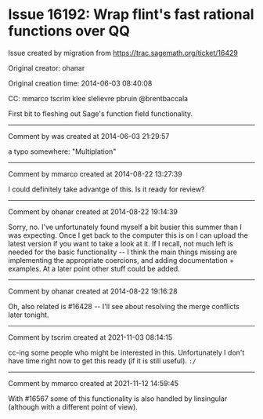 # Issue 16192: Wrap flint's fast rational functions over QQ

Issue created by migration from https://trac.sagemath.org/ticket/16429

Original creator: ohanar

Original creation time: 2014-06-03 08:40:08

CC:  mmarco tscrim klee slelievre pbruin @brentbaccala

First bit to fleshing out Sage's function field functionality.


---

Comment by was created at 2014-06-03 21:29:57

a typo somewhere: "Multiplation"


---

Comment by mmarco created at 2014-08-22 13:27:39

I could definitely take advantge of this. Is it ready for review?


---

Comment by ohanar created at 2014-08-22 19:14:39

Sorry, no. I've unfortunately found myself a bit busier this summer than I was expecting. Once I get back to the computer this is on I can upload the latest version if you want to take a look at it. If I recall, not much left is needed for the basic functionality -- I think the main things missing are implementing the appropriate coercions, and adding documentation + examples. At a later point other stuff could be added.


---

Comment by ohanar created at 2014-08-22 19:16:28

Oh, also related is #16428 -- I'll see about resolving the merge conflicts later tonight.


---

Comment by tscrim created at 2021-11-03 08:14:15

cc-ing some people who might be interested in this. Unfortunately I don't have time right now to get this ready (if it is still useful). `:/`


---

Comment by mmarco created at 2021-11-12 14:59:45

With #16567 some of this functionality is also handled by linsingular (although with a different point of view).

